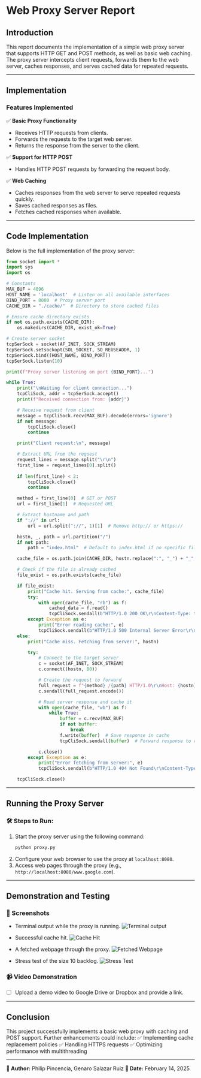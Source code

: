 # Web Proxy Server Report

## Introduction
This report documents the implementation of a simple web proxy server that supports HTTP GET and POST methods, as well as basic web caching. The proxy server intercepts client requests, forwards them to the web server, caches responses, and serves cached data for repeated requests.

---

## Implementation

### Features Implemented
✅ **Basic Proxy Functionality**
   - Receives HTTP requests from clients.
   - Forwards the requests to the target web server.
   - Returns the response from the server to the client.

✅ **Support for HTTP POST**
   - Handles HTTP POST requests by forwarding the request body.

✅ **Web Caching**
   - Caches responses from the web server to serve repeated requests quickly.
   - Saves cached responses as files.
   - Fetches cached responses when available.

---

## Code Implementation
Below is the full implementation of the proxy server:

```python
from socket import *
import sys
import os

# Constants
MAX_BUF = 4096
HOST_NAME = 'localhost'  # Listen on all available interfaces
BIND_PORT = 8080  # Proxy server port
CACHE_DIR = "./cache/"  # Directory to store cached files

# Ensure cache directory exists
if not os.path.exists(CACHE_DIR):
    os.makedirs(CACHE_DIR, exist_ok=True)

# Create server socket
tcpSerSock = socket(AF_INET, SOCK_STREAM)
tcpSerSock.setsockopt(SOL_SOCKET, SO_REUSEADDR, 1)
tcpSerSock.bind((HOST_NAME, BIND_PORT))
tcpSerSock.listen(10)

print(f"Proxy server listening on port {BIND_PORT}...")

while True:
    print("\nWaiting for client connection...")
    tcpCliSock, addr = tcpSerSock.accept()
    print(f"Received connection from: {addr}")

    # Receive request from client
    message = tcpCliSock.recv(MAX_BUF).decode(errors='ignore')
    if not message:
        tcpCliSock.close()
        continue

    print("Client request:\n", message)

    # Extract URL from the request
    request_lines = message.split("\r\n")
    first_line = request_lines[0].split()
    
    if len(first_line) < 2:
        tcpCliSock.close()
        continue

    method = first_line[0]  # GET or POST
    url = first_line[1]  # Requested URL

    # Extract hostname and path
    if "://" in url:
        url = url.split("://", 1)[1]  # Remove http:// or https://

    hostn, _, path = url.partition("/")
    if not path:
        path = "index.html"  # Default to index.html if no specific file requested

    cache_file = os.path.join(CACHE_DIR, hostn.replace(":", "_") + "_" + path.replace("/", "_"))

    # Check if the file is already cached
    file_exist = os.path.exists(cache_file)

    if file_exist:
        print("Cache hit. Serving from cache:", cache_file)
        try:
            with open(cache_file, "rb") as f:
                cached_data = f.read()
                tcpCliSock.sendall(b"HTTP/1.0 200 OK\r\nContent-Type: text/html\r\n\r\n" + cached_data)
        except Exception as e:
            print("Error reading cache:", e)
            tcpCliSock.sendall(b"HTTP/1.0 500 Internal Server Error\r\nContent-Type: text/html\r\n\r\n")
    else:
        print("Cache miss. Fetching from server:", hostn)

        try:
            # Connect to the target server
            c = socket(AF_INET, SOCK_STREAM)
            c.connect((hostn, 80))

            # Create the request to forward
            full_request = f"{method} /{path} HTTP/1.0\r\nHost: {hostn}\r\n\r\n"
            c.sendall(full_request.encode())

            # Read server response and cache it
            with open(cache_file, "wb") as f:
                while True:
                    buffer = c.recv(MAX_BUF)
                    if not buffer:
                        break
                    f.write(buffer)  # Save response in cache
                    tcpCliSock.sendall(buffer)  # Forward response to client

            c.close()
        except Exception as e:
            print("Error fetching from server:", e)
            tcpCliSock.sendall(b"HTTP/1.0 404 Not Found\r\nContent-Type: text/html\r\n\r\n<html><body><h1>404 Not Found</h1></body></html>\r\n")

    tcpCliSock.close()
```

---

## Running the Proxy Server
### 🛠️ Steps to Run:
1. Start the proxy server using the following command:
   ```bash
   python proxy.py
   ```
2. Configure your web browser to use the proxy at `localhost:8080`.
3. Access web pages through the proxy (e.g., `http://localhost:8080/www.google.com`).

---

## Demonstration and Testing
### 📸 Screenshots
- Terminal output while the proxy is running.
 ![Terminal output](proxy_running.png)
      
- Successful cache hit.
 ![Cache Hit](cache_hir.png)
      
- A fetched webpage through the proxy.
 ![Fetched Webpage](google_get.png)

- Stress test of the size 10 backlog.
![Stress Test](tcp_stress.png)


### 📹 Video Demonstration
- [ ] Upload a demo video to Google Drive or Dropbox and provide a link.

---

## Conclusion
This project successfully implements a basic web proxy with caching and POST support. Further enhancements could include:
✅ Implementing cache replacement policies
✅ Handling HTTPS requests
✅ Optimizing performance with multithreading

---

**📌 Author:** Philip Pincencia, Genaro Salazar Ruiz
**📅 Date:** February 14, 2025



